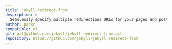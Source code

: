 ```yaml
---
title: jekyll-redirect-from
description: >
  Seamlessly specify multiple redirections URLs for your pages and posts.
author: parkr
compatible: v3
git: git@github.com:jekyll/jekyll-redirect-from.git
repository: https://github.com/jekyll/jekyll-redirect-from
---
```

